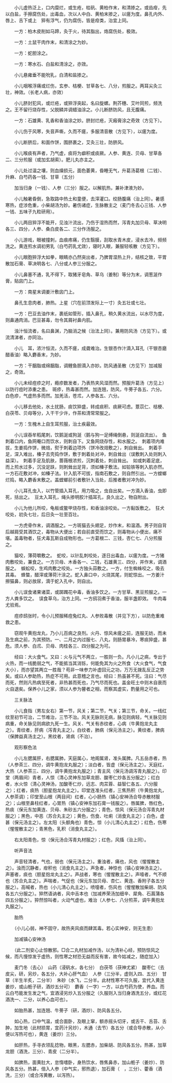<!-- { "loadSidebar": true } -->
　　小儿虚热泛上，口内糜烂，或生疮，枯矾、黄柏作末，和清掺之。或齿疳，先以白盐，手擦腐伤处，出毒血，次以人中白、黄柏末掺之，以瘥为度。鼻孔内外、唇上、舌下或上　猝有浮气，仍为腐伤，皆是疳类，治宜上同。

　　一方：柏木皮削如马蹄，灸于火，待其脂出，烙腐伤处，极效。

　　一方：土鼠干肉作末，和清涂之为妙。

　　一方：蛇胆涂之。

　　一方：寒水石、白盐和清涂之，亦效。

　　小儿悬雍垂不能吮乳，白清和盐掺之。

　　小儿咽喉浮痛或烂伤，玄参、桔梗、甘草各七、八分，煎服之。两耳尖灸三壮，神效。（长老人病，亦效）

　　小儿脐封犯风，或烂疮，或猝浮突起，名曰旋螺。荆芥穗、艾叶同煎，频洗之。王不留行烧存性，父脱鳞并调蜡油涂之。小儿断脐防风，且无腹痛。

　　一方：石雄黄、乳香和香油涂之妙。脐封烂疮，灭瘢膏涂之奇效（方见下）。

　　小儿伤于风寒，失音声嘶，久而不瘥，多服清音散（方见下），以瘥为度。

　　小儿断脐后，和面作饼，围脐裹之，艾灸三壮，防脐风。

　　小儿喉痰有声者，乃气虚，痰将为癖积或痰厥。人参、黄连、贝母、甘草各二、三分煎服（或加玄胡索）。肥儿丸亦主之。

　　小儿处过温之壤，则血燥损元，面色萎黄，昏睡无气，升葛汤葛根（二钱）、升麻、白芍药各一钱、甘草（五分）

　　加当归身（一钱）、人参（三分）服之。以解肌热，兼补津液为妙。

　　小儿触暑昏倒，急取路中热土和童便，去滓灌口。绞肠腹痛（治上同）。暑感寒热，症涉危重，小柴胡汤为妙。暑伤诸症，生脉散主之（麦门冬去心三钱、人参一钱、五味子九粒研用）。

　　小儿两目猝浮不能开，见浊汁流出，乃伤于湿热而然，泻青丸加贝母、草决明各三、四分，人参、桑白皮各二、三分作汤服之。

　　小儿游戏，眼被撞刺，血痕疼痛，仍生翳膜，刮取水青木皮，浸水去冷，频频洗之。黄连煎水调初男乳（白芍药乳尤效），寝时入眼，兼服轻咳散（方见下）。

　　小儿眼胞猝浮大如拳，眼睛亦凸然突出者，乃脾胃湿热上升，结核之致，平胃散加石膏、草决明各七、八分或人参三分服之。

　　小儿鼻塞不通，乳不得下，取猪牙皂角、草乌（姜制）等分为末，调葱涎作膏，贴囟门上。

　　一方：南星末调姜汁敷囟门上。

　　鼻孔生息肉者，肺热。上星（穴在前顶发际上一寸）灸五壮或七壮。

　　一方：巴豆去油作末，裹纸如管形，插入鼻孔，稍久黄水流出，以水尽为度，则鼻通肉消。巴豆甚毒，勿令其屑衬鼻内肌。

　　浊汁恒流者，名曰鼻渊，乃脑消之候（治法上同）。兼用防风汤（方见下）。或流清涕者，亦同治。

　　小儿　耳，浓汁恒流，久而不瘥，成聋难治。生银杏作汁滴入耳孔（干银杏磨醋香油）略入麝香末，为妙。

　　一方：干胭脂或绵胭脂，调鲤鱼胆滴入亦妙。防风通圣散（方见下）加减服之，奇效。

　　小儿未经痘疹之时，瘾疹数发者，乃表热夹风湿而然。预服升葛汤（方见上）以防行痘时添重之患。　斑疹，热毒甚而然。加连翘，防风，牛蒡子各五、六分。　白色疹，气虚热多而然。加羌活，苍朮，人参各五、六分。

　　小儿移去他处，水土扰肠，痰饮猝盛，转成痰积、痰厥可虑。薏苡仁、桔梗、白茯苓、贝母等分，入干干少许，作茶和清常常服之。

　　一方：生槐木上自生耳煎服，治土疾最效。

　　小儿误吞牟稻尾刺，饮鹅涎或狗涎（鹅与狗一足缚绳倒悬，则涎自流出）。　鱼刺着口内，鱼网罨口而饮水，则刺自下。又鱼网烧存性，和水服之。　刺着项内难拔，生姜捣作饼，微焙，熨于刺着边项外（饼冷改焙敷之），刺自耸出。　刺着手足，深入难出，榛子去壳捣作饼，敷于刺着处对冲，刺自耸出（误敷刺入处则刺入益深）。　刺着手足及肌肤，蔷薇根浓煎，沉刺着处，刺自耸出。　如或刺着足底，而上煎水过多，沉没足趺，则刺耸出足背，须如榛子敷法。如铅铁等刺入肌亦然。一方石花敷对冲，如榛子法。针入肌不可拔，指南石敷之，则自然引出。一方螳螂烂捣，略入麝香末敷之。盖螳螂前引者敷针入当处，后推者敷对冲为妙。

　　小儿耳孔虫入，以竹管插入耳孔，用力吸之，虫自出矣。一方滴入香油，虫即死，括出之。　豆太入耳孔，绳头掺明胶汁插耳孔，良久出之，物自附出。

　　小儿为他儿所咬，龟板或鳖甲烧存性，和香油涂咬处。一方黏饭敷之。　狂犬咬处，初灸七壮，后日灸一壮至百壮。

　　一方虎骨作末，调酒服之。一方斑猫去头翅足，炒作末，和温酒。男子则自背后越肩受其酒饮之，毒物从大便出；若自前直受而饮之，则毒物从小便出，痛不堪。盖毒物者，狂犬毒瓦斯自成物形也。一方葛根二、三钱，杏仁七、八分煎服之。

　　猫咬，薄荷嚼敷之。　蛇咬，以针乱刺咬处，逐日出毒血，以瘥为度。一方猪肉敷咬处，兼食之。一方贝母、木香各一、二钱，石雄黄三、四分，并作末，调酒服之。　蜈蚣咬，生鸡肉敷之咬处。一方独头蒜敷之。一方，付生蜘蛛咬之，吸去其毒。　蜂螫，醋滓或薄荷汁涂之。蛇入鼻口中，火烧其尾，则蛇惊出。一方姜汁擦猫鼻，则必放尿，滴于蛇入孔中，则自出。

　　小儿误食诸果诸菜，或踯躅花中毒，香油多饮之。一方甘草、黑豆煎服之。一方人粪多饮之。　误食草乌，治方上同。一方鸱羽煮于香油，服半盏即效。　牛肉毒尤验焉。

　　痘疹鸱张时，令小儿预服稀痘兔红丸、人参败毒散（并见下方），以防危重难救之患。

　　窃观牛黄抱龙丸，乃小儿百病之良剂。火丹、惊风未瘥之前，连服无妨，而未及生病之前，为其预防。一、二月之内过服七、八丸，则肠胃暴冷，寒痰猝盛，甚危。须人参、白朮、贝母、肉桂各三、四分服之为可。

　　经曰：大火食气。又曰：火与元气不两立，一胜则一负。凡小儿之病，专出于火热，而一线脆弱之气，不能抵当其消铄，何能免其为火之所食（大火食气，气食大小），而亦望其两立一胜哉？苟非一味参力补虚回元之功，万万无拨乱反正之势矣。或曰人参助热，热症不可用。此意稽之言也。经曰：热虽甚不死。注曰：气尽而死，然则凡热病至死者，非热甚而死也，乃气尽而死也。盖金旺土中则木自衰而火自退矣。保养小儿之家，须以人参为瞽者之相，而察其虚实，酌量用之可也。

　　三关脉法

　　小儿食指（男左女右）第一节，风关；第二节，气关；第三节，命关。一线红纹至初节可治，二节难治，三节不治。风关无脉则无病，脉见则病轻，气关脉见则病重，命关脉见则病欲九死一生。风关、气关有赤纹者，心病（牛黄抱龙丸主之）。青纹者，肝病（泻青丸主之）。白纹者，肺病（保元汤主之）。黄纹者，脾病（保脾益真汤主之）。黑纹者，肾病（不治）。

　　观形察色法

　　小儿左腮属肝，右腮属肺，天庭属心，地阁属肾，准头属脾。凡五岳赤者，热（人参茶三、四分，调牛黄抱龙丸服之）；淡白者，皆虚（保元汤主之）。天庭红，大热（人参茶三、四分，调牛黄抱龙丸服之）；青主风（保元汤调泻青丸服之）。印堂（两眉间）青者，人惊（清心灵神东加草龙胆、酸枣仁炒各五分服之）；红白者，水火惊（清心灵神汤，加酸枣仁炒，远志、肉苁蓉、益智仁各五、六分服之）；红者，痰热（胆星抱龙丸主之）。印堂连准头红者，三焦热积（牛黄抱龙丸，人参茶调）；印堂至山根（两目间）红者，心小肠热（镇心安神汤合导赤散材服之）；山根至鼻柱红者，心胃热（镇心安神东加石膏一钱服之）。唇属脾，唇红色，热痰（保元东加黄连、贝母、朱砂五六分服之）；青色，惊风（保元汤合泻青丸材服之）；黑色，中恶（苏合丸主之）；黄色，伤食、吐痢（消食丸主之）；白色，虚甚（保元汤主之）。左太阳（头额角也）青色，惊（小儿清心丸主之）；红色，伤寒（惺惺散主之）；青黑色，乳积（消食丸主之）。

　　右太阳青色，惊（保元汤合泻青丸材服之）；红色，风搐（治上同）。

　　听声音法

　　声音轻清者，气也，弱也（保元汤主之）。重浊者，痛也，风也（惺惺散主之）。浊而沉静者，疳积也（消食丸主之）。声急者，神惊也（镇心安神汤主之）。声塞者，痰也（胆星抱龙丸主之）。声战者，寒也（惺惺散主之）。声噎者，气不顺也（苏合丸主之）。声喘者，气促也（保元东加贝母、杏仁、黄连、香附子各五分服之）。高喊者，热也（小儿清心丸主之）。喷嚏者，伤风也（惺惺散加柴胡、防风各五六分服之）。猝然语讷者，风中舌本也（加减养荣汤加细辛、犀角、石菖蒲各四五分服之）。猝然惊叫者，火动气虚也，难治（人参七、八分煎茶，调牛黄抱龙丸服之）。

　　胎热

　　（小儿心弱，神不固守，故热夹风痰而肆其毒。若心实神安，则无生患）

　　加减镇心安神汤

　　（此二剂安心止惊散邪。□合二丸材加减作汤，以为清补心经，预防惊风之候，而凡慢惊发于虚热，则性寒之材恐无益而反有害，故今姑减之，随症加入）

　　麦门冬（去心）　山药（浸矾水，各七分）　白茯苓（茯神尤紧）　酸枣仁（去皮尖，研，另炒，各五分，大补心肝气血）　人参（三分半，虚则入四、五分）　甘草（半生半炙，二分半）　朱砂（水飞，二分半。此材性寒不可久服，宜代入黄连姜炒，或山栀子研，酒炒五分可）　麝香（一字）一方，以白芍药为使，养血。而云白芍能发生发之气，宜酒浸另炒入五分服之（久服则入当归身酒洗五分，或红花酒洗一、二分，以养心血可也）。

　　如胎热甚，加连翘、牛蒡子（研，酒炒）、防风各五分。

　　如心热，口中气温，或合面卧，及眼上窜，额赤摇头切牙，或舌干、舌苔、舌肿，加生地（此材损胃，宜药汁另炒），木通（去节）各五分（或合导赤散，从小便以泻热可也），黄连（姜炒）三分。

　　如肝热，手寻衣领乱捻物，眼黑，左腮赤，加柴胡、防风各五分。热甚，加草龙胆（酒洗，三分）、青皮（二分半）。

　　如脾热，面黄肚大，怠惰嗜卧，身热饮水，唇焦鼻赤，加山栀子（姜炒）、防风各五分。热甚，倍入人参（中气实，邪热退），加石膏（　，三分）、藿香（酒洗，三分）（或合泻黄散，以泻热）。

